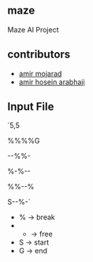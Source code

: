 ## maze

Maze AI Project

## contributors

* [amir mojarad](https://github.com/amirmojarad)
* [amir hosein arabhaji](https://github.com/AmirhoseinArabhaji)

## Input File
`5,5

%%%%G

--%%-

%-%--

%%--%

S--%-`

* % -> break
* - -> free
* S -> start
* G -> end
